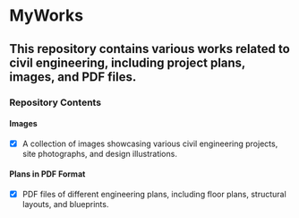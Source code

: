 # MyWorks
## This repository contains various works related to civil engineering, including project plans, images, and PDF files.
### Repository Contents
#### Images
- [x] A collection of images showcasing various civil engineering projects, site photographs, and design illustrations.

 #### Plans in PDF Format
 - [x] PDF files of different engineering plans, including floor plans, structural layouts, and blueprints.

